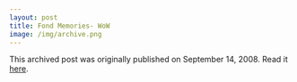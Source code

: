 ```yaml
---
layout: post
title: Fond Memories- WoW
image: /img/archive.png
---
```

This archived post was originally published on September 14, 2008. Read it [here](/alex.ciobanu.org/indexd8eb.html).
